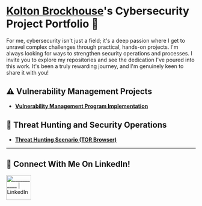 # <a href="https://www.linkedin.com/in/kolton-brockhouse-08b552158/">Kolton Brockhouse</a>'s Cybersecurity Project Portfolio 🔐

For me, cybersecurity isn't just a field; it's a deep passion where I get to unravel complex challenges through practical, hands-on projects.  I'm always looking for ways to strengthen security operations and processes. I invite you to explore my repositories and see the dedication I've poured into this work. It's been a truly rewarding journey, and I'm genuinely keen to share it with you!


## ⚠️ Vulnerability Management Projects

- **[Vulnerability Management Program Implementation](https://github.com/koltonbrockhouse/vulnerability-management-program)**


## 🚨 Threat Hunting and Security Operations

- **[Threat Hunting Scenario (TOR Browser)](https://github.com/koltonbrockhouse/threat-hunting-senario-tor)**

<hr/>

## 🤳 Connect With Me On LinkedIn!


[<img align="middle" alt="___________ | LinkedIn" width="66px" src="https://cdn.jsdelivr.net/npm/simple-icons@v3/icons/linkedin.svg" />][linkedin]



[linkedin]: https://linkedin.com/in/kolton-brockhouse-08b552158/






<!--
<img width="35" alt="image" src="https://github.com/user-attachments/assets/2f41c7cd-5ea8-4475-b451-a37161b6c3fb"> 
<img width="35" alt="image" src="https://github.com/user-attachments/assets/77649969-9910-4994-8b96-74a116cfb2a8">
-->
